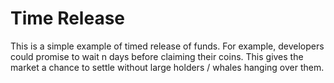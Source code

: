 # Time Release
This is a simple example of timed release of funds. For example, developers could promise to wait n days before claiming their coins. This gives the market a chance to settle without large holders / whales hanging over them.
